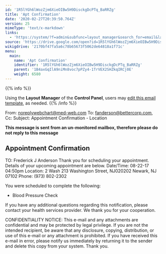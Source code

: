 ```yaml
---
id: '1R5lYGh6lWozZjm6XieOIBw5H9DisckgDcPTq_BaRRZg'
title: 'Apt Confirmation'
date: '2020-02-27T20:39:50.764Z'
version: 25
mimeType: 'text/x-markdown'
links:
  - 'https://system/?f=admin&subfunc=layout_manager&search_for=email&layout_search=Go&lv_layout_manager_limit=0&opp=edit&doc_type=EAPTC&old_module=Email&old_name=Apt+Confirmation&active=0'
source: 'https://drive.google.com/open?id=1R5lYGh6lWozZjm6XieOIBw5H9DisckgDcPTq_BaRRZg'
wikigdrive: '2170bf47fa5a6c78b65673f5062de64818a1f71c'
menu:
  main:
    name: 'Apt Confirmation'
    identifier: '1R5lYGh6lWozZjm6XieOIBw5H9DisckgDcPTq_BaRRZg'
    parent: '1B4axGqIlA9niMn8voc7pPZy4-1TrVEX2SHZkqIRCj0E'
    weight: 6580
---
```





{{% info %}}

Using the **Layout Manager** of the **Control Panel**, users may [edit this email template](https://system/?f=admin&subfunc=layout_manager&search_for=email&layout_search=Go&lv_layout_manager_limit=0&opp=edit&doc_type=EAPTC&old_module=Email&old_name=Apt+Confirmation&active=0), as needed.
{{% /info %}}



From: noreplywebchart@med-web.com
To: fanderson@bettercorp.com,
Cc:
Subject: Appointment Confirmation - Location

****This message is sent from an un-monitored mailbox, therefore please do not reply to this message****
  
## **Appointment Confirmation**  


TO: Frederick J Anderson
Thank you for scheduling your appointment. Details of your upcoming appointment are below.
Date/Time: 08-22-17 04:50pm
Location:
2 Wash
213 Washington Street, NJ020202
Newark, NJ 07102
Phone: (973) 802-2302

You were scheduled to complete the following:
* Blood Pressure Check

If you have any additional questions regarding this notification, please contact your health services provider.
We thank you for your cooperation.


CONFIDENTIALITY NOTICE: This e-mail and any attachments are confidential and may be protected by legal privilege. If you are not the intended recipient, be aware that any disclosure, copying, distribution, or use of this e-mail or any attachment is prohibited. If you have received this e-mail in error, please notify us immediately by returning it to the sender and delete this copy from your system. Thank you.

